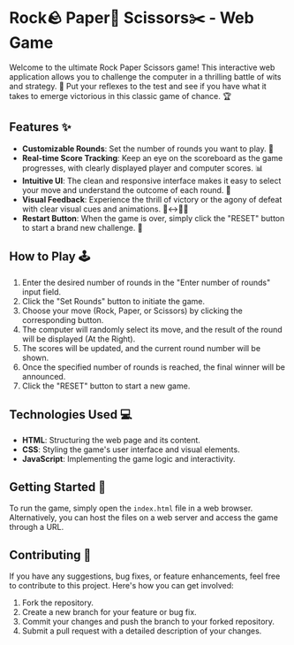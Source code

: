 # Rock🪨 Paper📃 Scissors✂️ - Web Game
Welcome to the ultimate Rock Paper Scissors game! This interactive web application allows you to challenge the computer in a thrilling battle of wits and strategy. 🧠 Put your reflexes to the test and see if you have what it takes to emerge victorious in this classic game of chance. 🏆

## Features ✨
- **Customizable Rounds**: Set the number of rounds you want to play. 🔢
- **Real-time Score Tracking**: Keep an eye on the scoreboard as the game progresses, with clearly displayed player and computer scores. 📊
- **Intuitive UI**: The clean and responsive interface makes it easy to select your move and understand the outcome of each round. 🎨
- **Visual Feedback**: Experience the thrill of victory or the agony of defeat with clear visual cues and animations. 🙂‍↔🟰😒
- **Restart Button**: When the game is over, simply click the "RESET" button to start a brand new challenge. 🔁

## How to Play 🕹️
1. Enter the desired number of rounds in the "Enter number of rounds" input field.
2. Click the "Set Rounds" button to initiate the game.
3. Choose your move (Rock, Paper, or Scissors) by clicking the corresponding button.
4. The computer will randomly select its move, and the result of the round will be displayed (At the Right).
5. The scores will be updated, and the current round number will be shown.
6. Once the specified number of rounds is reached, the final winner will be announced.
7. Click the "RESET" button to start a new game.

## Technologies Used 💻
- **HTML**: Structuring the web page and its content.
- **CSS**: Styling the game's user interface and visual elements.
- **JavaScript**: Implementing the game logic and interactivity.

## Getting Started 🚀
To run the game, simply open the `index.html` file in a web browser. Alternatively, you can host the files on a web server and access the game through a URL.

## Contributing 🤝
If you have any suggestions, bug fixes, or feature enhancements, feel free to contribute to this project. Here's how you can get involved:

1. Fork the repository.
2. Create a new branch for your feature or bug fix.
3. Commit your changes and push the branch to your forked repository.
4. Submit a pull request with a detailed description of your changes.
